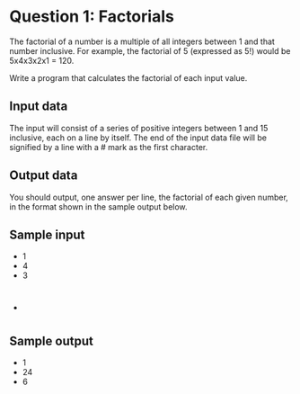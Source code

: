 # Question 1: Factorials

The factorial of a number is a multiple of all integers between 1 and that number inclusive. For example, the
factorial of 5 (expressed as 5!) would be 5x4x3x2x1 = 120.

Write a program that calculates the factorial of each input value.

## Input data

The input will consist of a series of positive integers between 1 and 15 inclusive, each on a line by itself. The end
of the input data file will be signified by a line with a # mark as the first character.

## Output data

You should output, one answer per line, the factorial of each given number, in the format shown in the sample output
below.

## Sample input

* 1
* 4
* 3
* #

## Sample output

* 1
* 24
* 6
